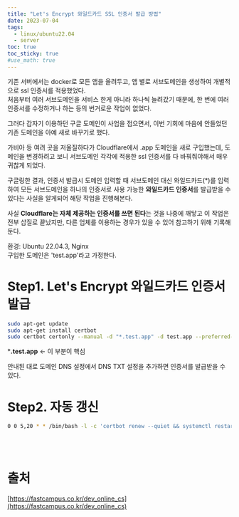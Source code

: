 ```yaml
---
title: "Let's Encrypt 와일드카드 SSL 인증서 발급 방법"
date: 2023-07-04
tags:
  - linux/ubuntu22.04
  - server
toc: true
toc_sticky: true
#use_math: true
---
```


기존 서버에서는 docker로 모든 앱을 올려두고, 앱 별로 서브도메인을 생성하여 개별적으로 ssl 인증서를 적용했었다.  
처음부터 여러 서브도메인을 서비스 한게 아니라 하나씩 늘려갔기 때문에, 한 번에 여러 인증서를 수정하거나 하는 등의 번거로운 작업이 없었다.

그러다 갑자기 이용하던 구글 도메인이 사업을 접으면서, 이번 기회에 마음에 안들었던 기존 도메인을 아예 새로 바꾸기로 했다.

가비아 등 여려 곳을 저울질하다가 Cloudflare에서 .app 도메인을 새로 구입했는데, 도메인을 변경하려고 보니 서브도메인 각각에 적용한 ssl 인증서를 다 바꿔줘야해서 매우 귀찮게 되었다.

구글링한 결과, 인증서 발급시 도메인 입력할 때 서브도메인 대신 와일드카드(*)를 입력하여 모든 서브도메인을 하나의 인증서로 사용 가능한 **와일드카드 인증서**를 발급받을 수 있다는 사실을 알게되어 해당 작업을 진행해본다.

사실 **Cloudflare는 자체 제공하는 인증서를 쓰면 된다**는 것을 나중에 깨닿고 이 작업은 전부 삽질로 끝났지만, 다른 업체를 이용하는 경우가 있을 수 있어 참고하기 위해 기록해둔다.

환경: Ubuntu 22.04.3, Nginx  
구입한 도메인은 'test.app'라고 가정한다.

# Step1. Let's Encrypt 와일드카드 인증서 발급

```bash
sudo apt-get update
sudo apt-get install certbot
sudo certbot certonly --manual -d "*.test.app" -d test.app --preferred-challenges dns-01 --server https://acme-v02.api.letsencrypt.org/directory
```
***.test.app** <- 이 부분이 핵심

안내된 대로 도메인 DNS 설정에서 DNS TXT 설정을 추가하면 인증서를 발급받을 수 있다.

# Step2. 자동 갱신

```bash
0 0 5,20 * * /bin/bash -l -c 'certbot renew --quiet && systemctl restart nginx'
```

<br>
<br>

# 출처
[https://fastcampus.co.kr/dev_online_cs](https://fastcampus.co.kr/dev_online_cs)